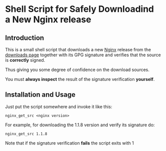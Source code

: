 # Shell Script for Safely Downloadind a New Nginx release

## Introduction

This is a small shell script that downloads a new
[Nginx](http://nginx.org) release from the
[downloads page](http://nginx.org/download) together with its GPG
signature and verifies that the source is **correctly** signed.

Thus giving you some degree of confidence on the download sources.

You must **always inspect** the result of the signature verification
**yourself**.

## Installation and Usage

Just put the script somewhere and invoke it like this:
    
    nginx_get_src <nginx version>
    
For example, for downloading the 1.1.8 version and verify its
signature do:
    
    nginx_get_src 1.1.8
    
Note that if the signature verification **fails** the script exits with 1    
